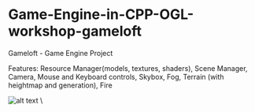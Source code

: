 # Game-Engine-in-CPP-OGL-workshop-gameloft
Gameloft - Game Engine Project

Features: Resource Manager(models, textures, shaders), Scene Manager, Camera, Mouse and Keyboard controls, Skybox, Fog, Terrain (with heightmap and generation), Fire

![alt text](https://imgur.com/u9p6aVa.png) \
